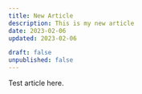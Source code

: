 ```yaml
---
title: New Article
description: This is my new article
date: 2023-02-06
updated: 2023-02-06

draft: false
unpublished: false
---
```


Test article here.